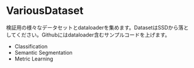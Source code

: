 # VariousDataset
検証用の様々なデータセットとdataloaderを集めます。DatasetはSSDから落としてください。Githubにはdataloader含むサンプルコードを上げます。

<ul>
  <li>Classification</li>
  <li>Semantic Segmentation</li>
  <li>Metric Learning</li>
</ul>
